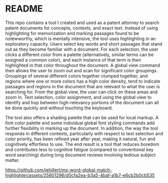 # README
This repo contains a tool I created and used as a patent attorney to search patent documents for concepts, contexts, and exact text. Instead of using highlighting for memorization and marking passages found to be notewworthy, which is mentally intensive, the tool uses highlighting in an exploratory capacity.  Users select key words and short passages that stand out as they become familiar with a document.  For each selection, the user clicks a different color from a palette (alternatively, similar terms can be assigned a common color), and each instance of that term is then highlighted in that  color throughout the document.  A global view command then allows the user to zoom out and scan for significant color groupings. Groupings of several different colors together clumped together, and regions where one or more colors has a high color density, tend to indicate passages and regions in the document that are relevant to what the user is searching for. From the global view, the user can click on these areas and zoom in. Text selection, color assignment, and using the global view to identify and hop between high-relevancy portions of the document can all be done quickly and without touching the keyboard.

The tool also offers a shading palette that can be used for local markup.  A font color palette and some individual global font styling commands add further flexibility in marking up the document.  In addition, the way the tool responds in different contexts, particularly with respect to text selection and color priority, has been refined year after year, making it natural, fun and cognitively effortless to use. The end result is a tool that reduces boredom and contributes less to cognitive fatigue (compared to conventional key word searching) during long document reviews involving tedious subject matter. 

https://github.com/jehillert/ms-word-global-match-highlighter/assets/25601296/d0cfa2ea-b3a5-4baf-a1b7-e6cb2b0cb535
